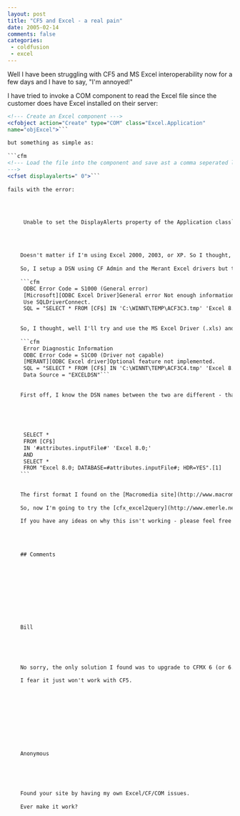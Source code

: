 ```yaml
---
layout: post
title: "CF5 and Excel - a real pain"
date: 2005-02-14
comments: false
categories:
 - coldfusion
 - excel
---
```

Well I have been struggling with CF5 and MS Excel interoperability now for a
few days and I have to say, "I'm annoyed!"  
  
I have tried to invoke a COM component to read the Excel file since the
customer does have Excel installed on their server:  
  
```cfm  
<!--- Create an Excel component --->  
<cfobject action="Create" type="COM" class="Excel.Application"
name="objExcel">```  
  
but something as simple as:  
  
```cfm  
<!--- Load the file into the component and save ast a comma seperated list
--->  
<cfset displayalerts=" 0">```  
  
fails with the error:  

    
    
              
     Unable to set the DisplayAlerts property of the Application class```
    
    
      
      
    Doesn't matter if I'm using Excel 2000, 2003, or XP. So I thought, I'll give the option suggested by a commenter - create a DSN and query the uploaded Excel file.  
      
    So, I setup a DSN using CF Admin and the Merant Excel drivers but then I get a different error:  
      
    ```cfm  
     ODBC Error Code = S1000 (General error)   
     [Microsoft][ODBC Excel Driver]General error Not enough information to connect to this DSN with SQLConnect.   
     Use SQLDriverConnect.   
     SQL = "SELECT * FROM [CF$] IN 'C:\WINNT\TEMP\ACF3C3.tmp' 'Excel 8.0;'" Data Source = "EXCEL_DSN"```
      
      
    So, I thought, well I'll try and use the MS Excel Driver (.xls) and see what happens. So I headed to the ODBC Administrator of Windows and setup a System DSN  
      
    ```cfm  
     Error Diagnostic Information  
     ODBC Error Code = S1C00 (Driver not capable)  
     [MERANT][ODBC Excel driver]Optional feature not implemented.  
     SQL = "SELECT * FROM [CF$] IN 'C:\WINNT\TEMP\ACF3C4.tmp' 'Excel 8.0;'"  
     Data Source = "EXCELDSN"```
      
      
    First off, I know the DSN names between the two are different - that's intentional. Secondly I have also tried both with the queries in these two formats:  
      
    
    
    
      
     SELECT *  
     FROM [CF$]  
     IN '#attributes.inputFile#' 'Excel 8.0;'  
     AND  
     SELECT *  
     FROM "Excel 8.0; DATABASE=#attributes.inputFile#; HDR=YES".[1]  
    ```
      
      
    The first format I found on the [Macromedia site](http://www.macromedia.com/cfusion/knowledgebase/index.cfm?event=view&id=KC.tn_18656&amp;amp;extid=tn_18656&dialogID=3070366&iterationID=2&sessionID=4830a5c3a1b4$3F$3F$3&stateID=1%200%2019642060&mode=simple) the second format I aquired from [Samuel Neff](http://www.rewindlife.com/) in an example he had on his site.  Both generate the same errors for the corresponding Excel driver.  
      
    So, now I'm going to try the [cfx_excel2query](http://www.emerle.net/programming/display.cfm/t/cfx_excel2query) tag I posted about before. The problem is I have to now have the excel file modified before I can use it because the header row is actually the second row. If I could have used the COM option then the end user wouldn't have to change the spreadsheet. Who knows, maybe the custom tag won't work either!  
      
    If you have any ideas on why this isn't working - please feel free to share your thoughts with me.  I'm going crazy!
    
    
    
    
    ## Comments
    
    
    
    
    
    
    
    
    
    
    Bill
    
    
    
    
    
    No sorry, the only solution I found was to upgrade to CFMX 6 (or 6.1) and it worked fine then.  
      
    I fear it just won't work with CF5.
    
    
    
    
    
    
    
    
    
    
    Anonymous
    
    
    
    
    
    Found your site by having my own Excel/CF/COM issues.  
      
    Ever make it work?
    
    
    
    
    
    
    
    
    


